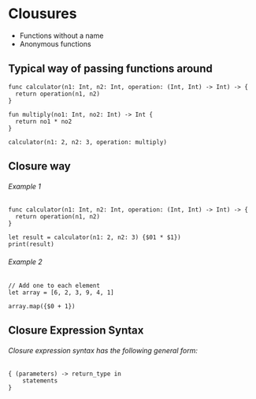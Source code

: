 
# Clousures
- Functions without a name
- Anonymous functions 

## Typical way of passing functions around

```
func calculator(n1: Int, n2: Int, operation: (Int, Int) -> Int) -> {
  return operation(n1, n2)
}

fun multiply(no1: Int, no2: Int) -> Int {
  return no1 * no2
}

calculator(n1: 2, n2: 3, operation: multiply)
```

## Closure way

###### Example 1

```
func calculator(n1: Int, n2: Int, operation: (Int, Int) -> Int) -> {
  return operation(n1, n2)
}

let result = calculator(n1: 2, n2: 3) {$01 * $1})
print(result)
```

###### Example 2

```
// Add one to each element 
let array = [6, 2, 3, 9, 4, 1]

array.map({$0 + 1})
```

## Closure Expression Syntax
###### Closure expression syntax has the following general form:

```
{ (parameters) -> return_type in
    statements
}

```
